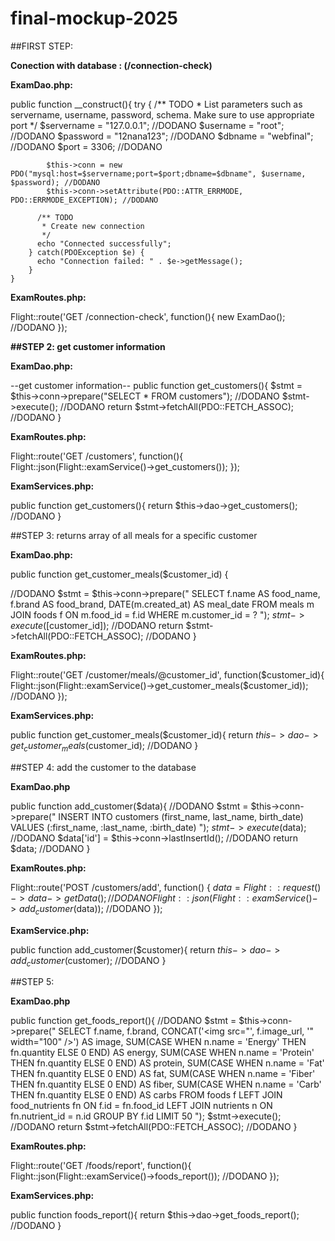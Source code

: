# final-mockup-2025

##FIRST STEP:

**Conection with database : (/connection-check)**

**ExamDao.php:**

public function __construct(){
        try {
          /** TODO
           * List parameters such as servername, username, password, schema. Make sure to use appropriate port
           */
          $servername = "127.0.0.1"; //DODANO
            $username = "root"; //DODANO
            $password = "12nana123"; //DODANO
            $dbname = "webfinal"; //DODANO
            $port = 3306; //DODANO

            $this->conn = new PDO("mysql:host=$servername;port=$port;dbname=$dbname", $username, $password); //DODANO
            $this->conn->setAttribute(PDO::ATTR_ERRMODE, PDO::ERRMODE_EXCEPTION); //DODANO

          /** TODO
           * Create new connection
           */
          echo "Connected successfully";
        } catch(PDOException $e) {
          echo "Connection failed: " . $e->getMessage();
        }
    }


**ExamRoutes.php:**

Flight::route('GET /connection-check', function(){
    new ExamDao(); //DODANO
});


**##STEP 2: get customer information**

**ExamDao.php:**

  --get customer information--
public function get_customers(){
  $stmt = $this->conn->prepare("SELECT * FROM customers"); //DODANO
  $stmt->execute(); //DODANO
  return $stmt->fetchAll(PDO::FETCH_ASSOC); //DODANO
}

**ExamRoutes.php:**

Flight::route('GET /customers', function(){
  Flight::json(Flight::examService()->get_customers());
});

**ExamServices.php:**

public function get_customers(){
  return $this->dao->get_customers(); //DODANO
}

##STEP 3: returns array of all meals for a specific customer

**ExamDao.php:**

public function get_customer_meals($customer_id) {

//DODANO
$stmt = $this->conn->prepare("
  SELECT f.name AS food_name, f.brand AS food_brand, DATE(m.created_at) AS meal_date 
    FROM meals m 
    JOIN foods f ON m.food_id = f.id
    WHERE m.customer_id = ?
  ");
  $stmt->execute([$customer_id]); //DODANO
  return $stmt->fetchAll(PDO::FETCH_ASSOC); //DODANO
}

**ExamRoutes.php:**

Flight::route('GET /customer/meals/@customer_id', function($customer_id){
  Flight::json(Flight::examService()->get_customer_meals($customer_id)); //DODANO
});

**ExamServices.php:**

public function get_customer_meals($customer_id){
  return $this->dao->get_customer_meals($customer_id); //DODANO
}


##STEP 4: add the customer to the database

**ExamDao.php**

public function add_customer($data){
  //DODANO
  $stmt = $this->conn->prepare("
    INSERT INTO customers (first_name, last_name, birth_date)
    VALUES (:first_name, :last_name, :birth_date)
  ");
  $stmt->execute($data); //DODANO
  $data['id'] = $this->conn->lastInsertId(); //DODANO
  return $data; //DODANO
}

**ExamRoutes.php:**

Flight::route('POST /customers/add', function() {
  $data = Flight::request()->data->getData(); //DODANO
  Flight::json(Flight::examService()->add_customer($data)); //DODANO
});

**ExamService.php:**

public function add_customer($customer){
  return $this->dao->add_customer($customer); //DODANO
}

##STEP 5:

**ExamDao.php**

public function get_foods_report(){
      //DODANO
      $stmt = $this->conn->prepare("
            SELECT 
                f.name,
                f.brand,
                CONCAT('<img src=\"', f.image_url, '\" width=\"100\" />') AS image,
                SUM(CASE WHEN n.name = 'Energy' THEN fn.quantity ELSE 0 END) AS energy,
                SUM(CASE WHEN n.name = 'Protein' THEN fn.quantity ELSE 0 END) AS protein,
                SUM(CASE WHEN n.name = 'Fat' THEN fn.quantity ELSE 0 END) AS fat,
                SUM(CASE WHEN n.name = 'Fiber' THEN fn.quantity ELSE 0 END) AS fiber,
                SUM(CASE WHEN n.name = 'Carb' THEN fn.quantity ELSE 0 END) AS carbs
            FROM foods f
            LEFT JOIN food_nutrients fn ON f.id = fn.food_id
            LEFT JOIN nutrients n ON fn.nutrient_id = n.id
            GROUP BY f.id
            LIMIT 50
        ");
        $stmt->execute(); //DODANO
        return $stmt->fetchAll(PDO::FETCH_ASSOC); //DODANO
    }

**ExamRoutes.php:**

Flight::route('GET /foods/report', function(){
  Flight::json(Flight::examService()->foods_report()); //DODANO
});

**ExamServices.php:**

public function foods_report(){
  return $this->dao->get_foods_report(); //DODANO
}
